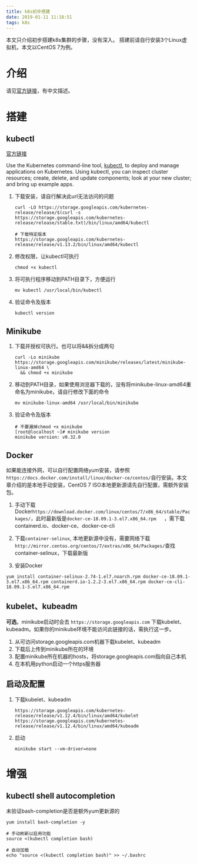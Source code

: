 ```yaml
---
title: k8s初步搭建
date: 2019-01-11 11:18:51
tags: k8s
---
```


本文只介绍初步搭建k8s集群的步骤，没有深入。
搭建前请自行安装3个Linux虚拟机，本文以CentOS 7为例。



<!-- more -->

# 介绍

请见[官方链接](https://kubernetes.io/zh/docs/concepts/overview/what-is-kubernetes/)，有中文描述。



# 搭建

## kubectl

[官方链接](https://kubernetes.io/docs/tasks/tools/install-kubectl/)

Use the Kubernetes command-line tool, [kubectl](https://kubernetes.io/docs/user-guide/kubectl/), to deploy and manage applications on Kubernetes. Using kubectl, you can inspect cluster resources; create, delete, and update components; look at your new cluster; and bring up example apps.

1. 下载安装，请自行解决此url无法访问的问题

    ```shell
    curl -LO https://storage.googleapis.com/kubernetes-release/release/$(curl -s https://storage.googleapis.com/kubernetes-release/release/stable.txt)/bin/linux/amd64/kubectl
    
    # 下载特定版本
    https://storage.googleapis.com/kubernetes-release/release/v1.13.2/bin/linux/amd64/kubectl
    ```

2. 修改权限，让kubectl可执行

   ```
   chmod +x kubectl
   ```


3. 将可执行程序移动到PATH目录下，方便运行

   ```
   mv kubectl /usr/local/bin/kubectl
   ```

4. 验证命令及版本

   ```
   kubectl version
   ```



## Minikube

1. 下载并授权可执行。也可以将&&拆分成两句

   ```shell
   curl -Lo minikube https://storage.googleapis.com/minikube/releases/latest/minikube-linux-amd64 \
     && chmod +x minikube
   ```

2. 移动到PATH目录，如果使用浏览器下载的，没有将minikube-linux-amd64重命名为minikube，请自行修改下面的命令

   ```shell
   mv minikube-linux-amd64 /usr/local/bin/minikube
   ```

3. 验证命令及版本

   ```
   # 不要漏掉chmod +x minikube
   [root@localhost ~]# minikube version
   minikube version: v0.32.0
   ```

## Docker

如果能连接外网，可以自行配置网络yum安装，请参照`https://docs.docker.com/install/linux/docker-ce/centos/`自行安装。本文章介绍的是本地手动安装，CentOS 7 ISO本地更新源请先自行配置，需额外安装包。

1. 手动下载Docker`https://download.docker.com/linux/centos/7/x86_64/stable/Packages/`，此时最新版是`docker-ce-18.09.1-3.el7.x86_64.rpm   `，需下载containerd.io、docker-ce、docker-ce-cli

2. 下载`container-selinux`, 本地更新源中没有，需要网络下载`http://mirror.centos.org/centos/7/extras/x86_64/Packages/`查找container-selinux，下载最新版

3. 安装Docker

```
yum install container-selinux-2.74-1.el7.noarch.rpm docker-ce-18.09.1-3.el7.x86_64.rpm containerd.io-1.2.2-3.el7.x86_64.rpm docker-ce-cli-18.09.1-3.el7.x86_64.rpm
```



## kubelet、kubeadm

**可选**。minikube启动时会去 `https://storage.googleapis.com` 下载kubelet、kubeadm。如果你的minikube环境不能访问此链接的话，需执行这一步。

1. 从可访问storage.googleapis.com机器下载kubelet、kubeadm
2. 下载后上传到minikube所在的环境
3. 配置minikube所在机器的hosts，将storage.googleapis.com指向自己本机
4. 在本机用python启动一个https服务器

## 启动及配置

1. 下载kubelet、kubeadm

   ```
   https://storage.googleapis.com/kubernetes-release/release/v1.12.4/bin/linux/amd64/kubelet
   https://storage.googleapis.com/kubernetes-release/release/v1.12.4/bin/linux/amd64/kubeadm
   ```


1. 启动
    ```
    minikube start --vm-driver=none
    ```





# 增强

## kubectl shell autocompletion

未验证bash-completion是否是额外yum更新源的

```
yum install bash-completion -y

# 手动刷新以启用功能
source <(kubectl completion bash)

# 自动加载
echo "source <(kubectl completion bash)" >> ~/.bashrc
```

